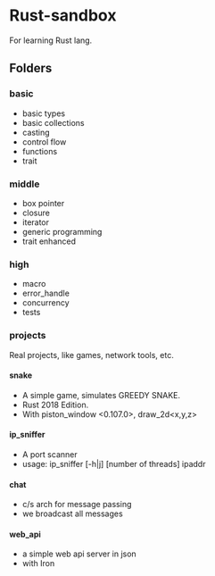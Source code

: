 # Rust-sandbox
For learning Rust lang.

## Folders
### basic
* basic types
* basic collections
* casting
* control flow
* functions
* trait

### middle
* box pointer
* closure
* iterator
* generic programming
* trait enhanced

### high
* macro
* error_handle
* concurrency
* tests

### projects
Real projects, like games, network tools, etc.

#### snake

* A simple game, simulates GREEDY SNAKE.
* Rust 2018 Edition.
* With piston_window <0.107.0>, draw_2d<x,y,z>

#### ip_sniffer
* A port scanner
* usage: ip_sniffer [-h|j] [number of threads] ipaddr

#### chat
* c/s arch for message passing
* we broadcast all messages

#### web_api
* a simple web api server in json
* with Iron
